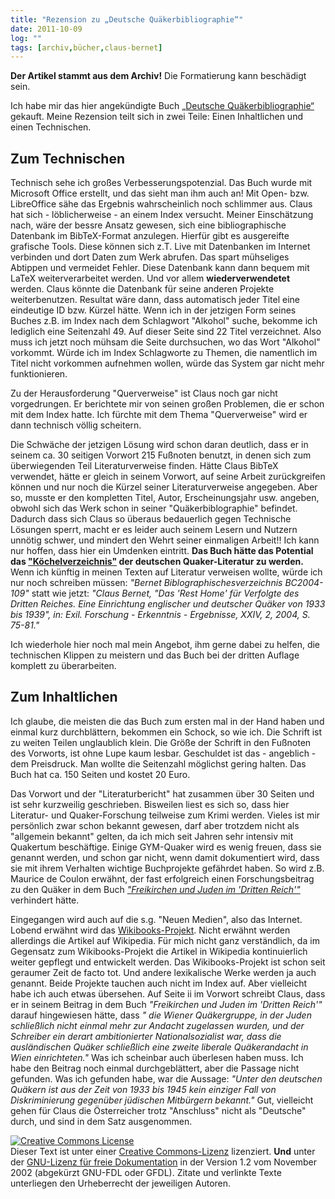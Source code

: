 ```yaml
---
title: "Rezension zu „Deutsche Quäkerbibliographie“"
date: 2011-10-09
log: ""
tags: [archiv,bücher,claus-bernet]
---
```

**Der Artikel stammt aus dem Archiv!** Die Formatierung kann beschädigt sein.

Ich habe mir das hier angekündigte Buch <a href="http://www.the-independent-friend.de/?q=node/783">„Deutsche Quäkerbibliographie“</a> gekauft. Meine Rezension teilt sich in zwei Teile: Einen Inhaltlichen und einen Technischen.

## Zum Technischen ##

Technisch sehe ich großes Verbesserungspotenzial. Das Buch wurde mit Microsoft Office erstellt, und das sieht man ihm auch an! Mit Open- bzw. LibreOffice sähe das Ergebnis wahrscheinlich noch schlimmer aus. Claus hat sich - löblicherweise - an einem Index versucht.  Meiner Einschätzung nach, wäre der bessre Ansatz gewesen, sich eine bibliographische Datenbank im BibTeX-Format anzulegen. Hierfür gibt es ausgereifte grafische Tools. Diese können sich z.T. Live mit Datenbanken im Internet verbinden und dort Daten zum Werk abrufen. Das spart mühseliges Abtippen und vermeidet Fehler. Diese Datenbank kann dann bequem mit LaTeX weiterverarbeitet werden. Und vor allem **wiederverwendetet** werden. Claus könnte die Datenbank für seine anderen Projekte weiterbenutzen. Resultat wäre dann, dass automatisch jeder Titel eine eindeutige ID bzw. Kürzel hätte. Wenn ich in der jetzigen Form seines Buches  z.B. im Index nach dem Schlagwort "Alkohol" suche, bekomme ich lediglich eine Seitenzahl 49. Auf dieser Seite sind 22 Titel verzeichnet. Also muss ich jetzt noch mühsam die Seite durchsuchen, wo das Wort "Alkohol" vorkommt. Würde ich im Index Schlagworte zu Themen, die namentlich im Titel nicht vorkommen aufnehmen wollen,  würde das System gar nicht mehr funktionieren. 

Zu der Herausforderung "Querverweise" ist Claus noch gar nicht vorgedrungen. Er berichtete mir von seinen großen Problemen, die er schon mit dem Index hatte. Ich fürchte mit dem Thema "Querverweise" wird er dann technisch völlig scheitern.

Die Schwäche der jetzigen Lösung wird schon daran deutlich, dass er in seinem ca. 30 seitigen Vorwort 215 Fußnoten benutzt, in denen sich zum überwiegenden Teil Literaturverweise finden. Hätte Claus BibTeX verwendet, hätte er gleich in seinem Vorwort, auf seine Arbeit zurückgreifen können und nur noch die Kürzel seiner Literaturverweise angegeben. Aber so, musste er den kompletten Titel, Autor, Erscheinungsjahr usw. angeben,  obwohl sich das Werk schon in seiner "Quäkerbiblographie" befindet. Dadurch dass sich Claus so überaus bedauerlich gegen Technische Lösungen sperrt, macht er es leider auch seinem Lesern und Nutzern unnötig schwer, und mindert den Wehrt seiner einmaligen Arbeit!! Ich kann nur hoffen, dass hier ein Umdenken eintritt. **Das Buch hätte das Potential das <a href="http://de.wikipedia.org/wiki/K%C3%B6chelverzeichnis">"Köchelverzeichnis"</a> der deutschen Quaker-Literatur zu werden.** Wenn ich künftig in meinen Texten auf Literatur verweisen wollte, würde ich nur noch schreiben müssen: <i>"Bernet Biblographischesverzeichnis BC2004-109"</i> statt wie jetzt:  <i>"Claus Bernet, "Das 'Rest Home' für Verfolgte des Dritten Reiches. Eine Einrichtung englischer und deutscher Quäker von 1933 bis 1939", in: Exil. Forschung - Erkenntnis - Ergebnisse, XXIV, 2, 2004, S. 75-81."</i>

Ich wiederhole hier noch mal mein Angebot, ihm gerne dabei zu helfen, die technischen Klippen zu meistern und das Buch bei der dritten Auflage komplett zu überarbeiten. 

## Zum Inhaltlichen ##

Ich glaube, die meisten die das Buch zum ersten mal in der Hand haben und einmal kurz durchblättern, bekommen ein Schock, so wie ich. Die Schrift ist zu weiten Teilen unglaublich klein. Die Größe der Schrift in den Fußnoten des Vorworts, ist ohne Lupe kaum lesbar. Geschuldet ist das - angeblich - dem Preisdruck. Man wollte die Seitenzahl möglichst gering halten. Das Buch hat ca. 150 Seiten und kostet 20 Euro. 

Das Vorwort und der "Literaturbericht" hat zusammen über 30 Seiten und ist sehr kurzweilig geschrieben. Bisweilen liest es sich so, dass hier Literatur- und Quaker-Forschung teilweise zum Krimi werden. Vieles ist mir persönlich zwar schon bekannt gewesen, darf aber trotzdem nicht als "allgemein bekannt" gelten, da ich mich seit Jahren sehr intensiv mit Quakertum beschäftige. Einige GYM-Quaker wird es wenig freuen, dass sie genannt werden, und schon gar nicht, wenn damit dokumentiert wird, dass sie mit ihrem Verhalten wichtige Buchprojekte gefährdet haben. So wird z.B. Maurice de Coulon erwähnt, der fast erfolgreich einen Forschungsbeitrag zu den Quäker in dem Buch <a href="http://www.the-independent-friend.de/?q=node/757"><i>"Freikirchen und Juden im 'Dritten Reich'"</i></a>  verhindert hätte. 

Eingegangen wird auch auf die s.g. "Neuen Medien", also das Internet. Lobend erwähnt wird das <a href="http://de.wikibooks.org/wiki/Einf%C3%BChrung_in_das_Qu%C3%A4kertum">Wikibooks-Projekt</a>. Nicht erwähnt werden allerdings die Artikel auf Wikipedia. Für mich nicht ganz verständlich, da im Gegensatz zum Wikibooks-Projekt die Artikel in Wikipedia kontinuierlich weiter gepflegt und entwickelt werden. Das Wikibooks-Projekt ist schon seit geraumer Zeit de facto tot. Und andere lexikalische Werke werden ja auch genannt. Beide Projekte tauchen auch nicht im Index auf. Aber vielleicht habe ich auch etwas übersehen. Auf Seite ii im Vorwort schreibt Claus, dass er in seinem Beitrag in dem Buch <i>"Freikirchen und Juden im 'Dritten Reich'"</i> darauf hingewiesen hätte, dass <i>" die Wiener Quäkergruppe, in der Juden schließlich nicht einmal mehr zur Andacht zugelassen wurden, und der Schreiber ein derart ambitionierter Nationalsozialist war, dass die ausländischen Quäker schließlich eine zweite liberale Quäkerandacht in Wien einrichteten."</i> Was ich scheinbar auch überlesen haben muss. Ich habe den Beitrag noch einmal durchgeblättert, aber die Passage nicht gefunden. Was ich gefunden habe, war die Aussage: <i>"Unter den deutschen Quäkern ist aus der Zeit von 1933 bis 1945 kein einziger Fall von Diskriminierung gegenüber jüdischen Mitbürgern bekannt."</i> Gut, vielleicht gehen für Claus die Österreicher trotz "Anschluss" nicht als "Deutsche" durch, und sind in dem Satz ausgenommen.


<a href="http://creativecommons.org/licenses/by-sa/3.0/de/" rel="license"><img src="http://i.creativecommons.org/l/by-sa/3.0/de/88x31.png" style="border-width: 0pt;" alt="Creative Commons License" /></a><br />
Dieser <span rel="dc:type" href="http://purl.org/dc/dcmitype/Text" xmlns:dc="http://purl.org/dc/elements/1.1/">Text</span> ist unter einer <a href="http://creativecommons.org/licenses/by-sa/3.0/de/" rel="license">Creative Commons-Lizenz</a> lizenziert. **Und** unter der <a href="http://de.wikipedia.org/wiki/GFDL">GNU-Lizenz f&uuml;r freie Dokumentation</a> in der Version 1.2 vom November 2002 (abgek&uuml;rzt GNU-FDL oder GFDL). Zitate und verlinkte Texte unterliegen den Urheberrecht der jeweiligen Autoren.

